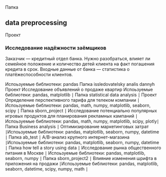 Папка
## data preprocessing 
 Проект
 ### Исследование надёжности заёмщиков 
Заказчик — кредитный отдел банка. Нужно разобраться, влияет ли семейное положение и количество детей клиента на факт погашения кредита в срок. Входные данные от банка — статистика о платёжеспособности клиентов.
 
 Испоьзуемые библиотеки:
 pandas 
Папка
issledovatelsky analis dannyh 
Проект
Исследование объявлений о продаже квартир 
Испоьзуемые библиотеки:
pandas, matplotlib ∣
Папка statistical data analysis ∣ Проект Определение перспективного тарифа для телеком компании ∣ Испоьзуемые библиотеки:
 pandas, math, numpy, matplotlib, seaborn, scipy  ∣
Папка sborn_project ∣ Исследование потенциально популярных игровых продуктов для планирования рекламных кампаний ∣ Испоьзуемые библиотеки:
 pandas, math, numpy, matplotlib, scipy, plotly∣
Папка Business analysis ∣ Оптимизирование маркетинговых затрат ∣Испоьзуемые библиотеки:
  pandas, matplotlib, seaborn, numpy, datetime ∣
Папка ab_test ∣ A/B-анализ крупного интернет-магазина ∣Испоьзуемые библиотеки:
  pandas, matplotlib, seaborn, numpy, datetime ∣
Папка how tell a story using data ∣ Исследование рынка общественного питания в Москве ∣ Испоьзуемые библиотеки:
 pandas, matplotlib, seaborn, numpy ∣
Папка sborn_project2 ∣ Влияние изменения шрифта в приложения на продажи ∣Испоьзуемые библиотеки:
  pandas, matplotlib, seaborn, datetime, scipy, numpy, math  ∣


